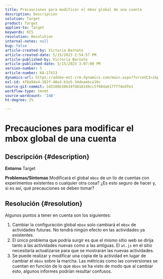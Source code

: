 ```yaml
---
title: Precauciones para modificar el mbox global de una cuenta
description: Descripción
solution: Target
product: Target
applies-to: Target
keywords: KCS
resolution: Resolution
internal-notes: null
bug: false
article-created-by: Victoria Barnato
article-created-date: 5/15/2023 2:54:57 PM
article-published-by: Victoria Barnato
article-published-date: 5/15/2023 3:07:00 PM
version-number: 5
article-number: KA-17413
dynamics-url: https://adobe-ent.crm.dynamics.com/main.aspx?forceUCI=1&pagetype=entityrecord&etn=knowledgearticle&id=c2d60e72-30f3-ed11-8848-6045bd006ce9
exl-id: 4f0a94e4-182f-48a3-b1e5-34deaebca16c
source-git-commit: 1d3108b38634fd818149cc5f084a617ff74edfe1
workflow-type: tm+mt
source-wordcount: '148'
ht-degree: 2%

---
```


# Precauciones para modificar el mbox global de una cuenta

## Descripción {#description}

<b>Entorno</b>
Target


<b>Problemas/Síntomas</b>
Modificará el global `mbox` de un lío de cuentas con experimentos existentes o cualquier otra cosa? ¿Es esto seguro de hacer y, si es así, qué precauciones se deben tomar?


## Resolución {#resolution}


Algunos puntos a tener en cuenta son los siguientes:

1. Cambiar la configuración global `mbox` solo cambiará el `mbox` de actividades futuras. No tendrá ningún efecto en las actividades ya existentes.
2. El único problema que podría surgir es que el mismo sitio web se dirija tanto a las actividades nuevas como a las antiguas. El `at.js` en el sitio necesitaría actualizarse para que se mostraran las nuevas actividades.
3. Se puede realizar y modificar una copia de la actividad en lugar de cambiar el `mbox` sobre la marcha. Las métricas como las conversiones se cuentan en función de lo que `mbox` se ha visto de modo que al cambiar esto, algunos informes podrían resultar confusos.
